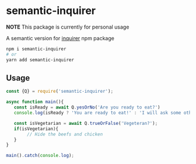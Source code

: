# semantic-inquirer
**NOTE** This package is currently for personal usage

A semantic version for [inquirer](https://npmjs.com/package/inquirer) npm package

```sh
npm i semantic-inquirer 
# or 
yarn add semantic-inquirer
```

## Usage
```javascript
const {Q} = require('semantic-inquirer');

async function main(){
   const isReady = await Q.yesOrNo('Are you ready to eat?')
   console.log(isReady ? 'You are ready to eat!' : 'I will ask some other time.')

   const isVegetarian = await Q.trueOrFalse('Vegeteran?');
   if(isVegetarian){
        // Hide the beefs and chicken
   }
}

main().catch(console.log);
```
